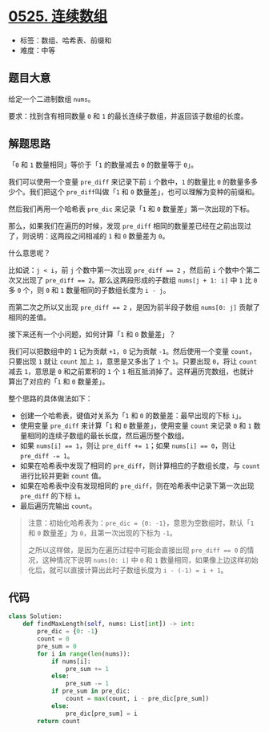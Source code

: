 # [0525. 连续数组](https://leetcode.cn/problems/contiguous-array/)

- 标签：数组、哈希表、前缀和
- 难度：中等

## 题目大意

给定一个二进制数组 `nums`。

要求：找到含有相同数量 `0` 和 `1` 的最长连续子数组，并返回该子数组的长度。

## 解题思路

「`0` 和 `1` 数量相同」等价于「`1` 的数量减去 `0` 的数量等于 `0`」。

我们可以使用一个变量 `pre_diff` 来记录下前 `i` 个数中，`1` 的数量比 `0` 的数量多多少个。我们把这个 `pre_diff`叫做「`1` 和 `0` 数量差」，也可以理解为变种的前缀和。

然后我们再用一个哈希表 `pre_dic` 来记录「`1` 和 `0` 数量差」第一次出现的下标。

那么，如果我们在遍历的时候，发现 `pre_diff` 相同的数量差已经在之前出现过了，则说明：这两段之间相减的 `1` 和 `0` 数量差为 `0`。

什么意思呢？

比如说：`j < i`，前 `j` 个数中第一次出现 `pre_diff == 2` ，然后前 `i` 个数中个第二次又出现了 `pre_diff == 2`。那么这两段形成的子数组 `nums[j + 1: i]` 中 `1` 比 `0` 多 `0` 个，则 `0` 和 `1` 数量相同的子数组长度为 `i - j`。

而第二次之所以又出现 `pre_diff == 2` ，是因为前半段子数组 `nums[0: j]`  贡献了相同的差值。

接下来还有一个小问题，如何计算「`1` 和 `0` 数量差」？

我们可以把数组中的 `1` 记为贡献 `+1`，`0` 记为贡献 `-1`。然后使用一个变量 `count`，只要出现 `1` 就让 `count` 加上 `1`，意思是又多出了 `1` 个 `1`。只要出现 `0`，将让 `count` 减去 `1`，意思是 `0` 和之前累积的 `1` 个 `1` 相互抵消掉了。这样遍历完数组，也就计算出了对应的「`1` 和 `0` 数量差」。

整个思路的具体做法如下：

- 创建一个哈希表，键值对关系为「`1` 和 `0` 的数量差：最早出现的下标 `i`」。
- 使用变量 `pre_diff` 来计算「`1` 和 `0` 数量差」，使用变量 `count` 来记录 `0` 和 `1` 数量相同的连续子数组的最长长度，然后遍历整个数组。
- 如果 `nums[i] == 1`，则让 `pre_diff += 1`；如果 `nums[i] == 0`，则让 `pre_diff -= 1`。
- 如果在哈希表中发现了相同的 `pre_diff`，则计算相应的子数组长度，与 `count` 进行比较并更新 `count` 值。
- 如果在哈希表中没有发现相同的 `pre_diff`，则在哈希表中记录下第一次出现 `pre_diff` 的下标 `i`。
- 最后遍历完输出 `count`。

> 注意：初始化哈希表为：`pre_dic = {0: -1}`，意思为空数组时，默认「`1` 和 `0` 数量差」为 `0`，且第一次出现的下标为 `-1`。
>
> 之所以这样做，是因为在遍历过程中可能会直接出现 `pre_diff == 0` 的情况，这种情况下说明 `nums[0: i]` 中 `0` 和 `1` 数量相同，如果像上边这样初始化后，就可以直接计算出此时子数组长度为 `i - (-1) = i + 1`。

## 代码

```Python
class Solution:
    def findMaxLength(self, nums: List[int]) -> int:
        pre_dic = {0: -1}
        count = 0
        pre_sum = 0
        for i in range(len(nums)):
            if nums[i]:
                pre_sum += 1
            else:
                pre_sum -= 1
            if pre_sum in pre_dic:
                count = max(count, i - pre_dic[pre_sum])
            else:
                pre_dic[pre_sum] = i
        return count
```

